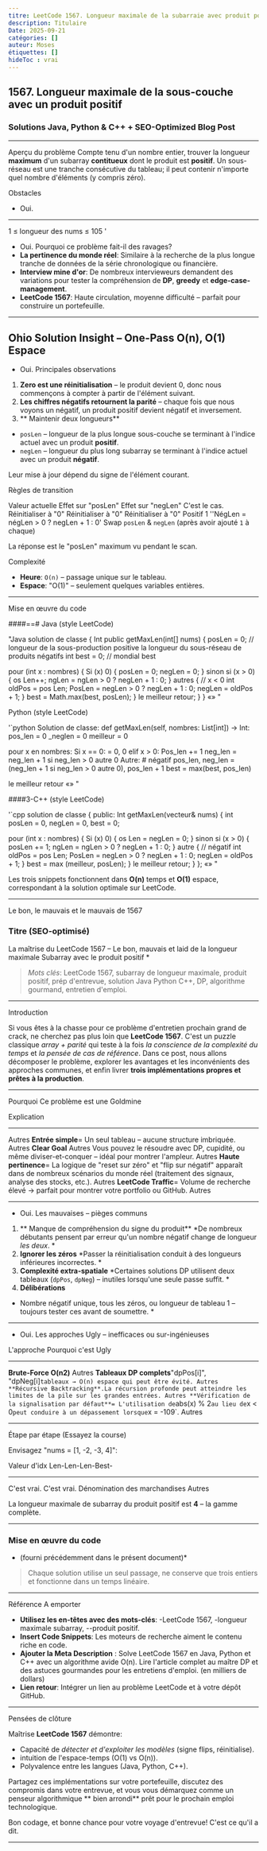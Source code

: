 ```yaml
---
titre: LeetCode 1567. Longueur maximale de la subarraie avec produit positif -
description: Titulaire
Date: 2025-09-21
catégories: []
auteur: Moses
étiquettes: []
hideToc : vrai
---
```

## 1567. Longueur maximale de la sous-couche avec un produit positif
### Solutions Java, Python & C++ + SEO-Optimized Blog Post

---

Aperçu du problème
Compte tenu d'un nombre entier, trouver la longueur **maximum** d'un subarray **contitueux** dont le produit est **positif**.
Un sous-réseau est une tranche consécutive du tableau; il peut contenir n'importe quel nombre d'éléments (y compris zéro).

Obstacles
- Oui.
-- -- -- -- -- --
1 ≤ longueur des nums ≤ 105 '

- Oui. Pourquoi ce problème fait-il des ravages?
- **La pertinence du monde réel**: Similaire à la recherche de la plus longue tranche de données de la série chronologique ou financière.
- **Interview mine d'or**: De nombreux intervieweurs demandent des variations pour tester la compréhension de **DP**, **greedy** et **edge-case-management**.
- **LeetCode 1567**: Haute circulation, moyenne difficulté – parfait pour construire un portefeuille.

---

## Ohio Solution Insight – One-Pass O(n), O(1) Espace

- Oui. Principales observations

1. **Zero est une réinitialisation** – le produit devient 0, donc nous commençons à compter à partir de l'élément suivant.
2. **Les chiffres négatifs retournent la parité** – chaque fois que nous voyons un négatif, un produit positif devient négatif et inversement.
3. ** Maintenir deux longueurs**
- `posLen` – longueur de la plus longue sous-couche se terminant à l'indice actuel avec un produit **positif**.
- `negLen` – longueur du plus long subarray se terminant à l'indice actuel avec un produit **négatif**.

Leur mise à jour dépend du signe de l'élément courant.

Règles de transition

Valeur actuelle Effet sur "posLen" Effet sur "negLen"
C'est le cas.
Réinitialiser à "0" Réinitialiser à "0" Réinitialiser à "0"
Positif 1 ''NégLen = négLen > 0 ? negLen + 1 : 0'
Swap `posLen` & `negLen` (après avoir ajouté `1` à chaque)

La réponse est le "posLen" maximum vu pendant le scan.

Complexité

- **Heure**: `O(n)` – passage unique sur le tableau.
- **Espace**: "O(1)" – seulement quelques variables entières.

---

Mise en œuvre du code

####==# Java (style LeetCode)

"Java
solution de classe {
Int public getMaxLen(int[] nums) {
posLen = 0; // longueur de la sous-production positive
la longueur du sous-réseau de produits négatifs
int best = 0; // mondial best

pour (int x : nombres) {
Si (x) 0) {
posLen = 0;
negLen = 0;
} sinon si (x > 0) {
os Len++;
ngLen = ngLen > 0 ? negLen + 1 : 0;
} autres { // x < 0
int oldPos = pos Len;
PosLen = negLen > 0 ? negLen + 1 : 0;
negLen = oldPos + 1;
}
best = Math.max(best, posLen);
}
le meilleur retour;
}
}
«» "

Python (style LeetCode)

'`python
Solution de classe:
def getMaxLen(self, nombres: List[int]) -> Int:
pos_len = 0
_neglen = 0
meilleur = 0

pour x en nombres:
Si x == 0:
= 0, 0
elif x > 0:
Pos_len += 1
neg_len = neg_len + 1 si neg_len > 0 autre 0
Autre: # négatif
pos_len, neg_len = (neg_len + 1 si neg_len > 0 autre 0), pos_len + 1
best = max(best, pos_len)

le meilleur retour
«» "

####3-C++ (style LeetCode)

'`cpp
solution de classe {
public:
Int getMaxLen(vecteur<int>& nums) {
int posLen = 0, negLen = 0, best = 0;

pour (int x : nombres) {
Si (x) 0) {
os Len = negLen = 0;
} sinon si (x > 0) {
posLen += 1;
ngLen = ngLen > 0 ? negLen + 1 : 0;
} autre { // négatif
int oldPos = pos Len;
PosLen = negLen > 0 ? negLen + 1 : 0;
negLen = oldPos + 1;
}
best = max (meilleur, posLen);
}
le meilleur retour;
}
};
«» "

Les trois snippets fonctionnent dans **O(n)** temps et **O(1)** espace, correspondant à la solution optimale sur LeetCode.

---

Le bon, le mauvais et le mauvais de 1567

### Titre (SEO-optimisé)
La maîtrise du LeetCode 1567 – Le bon, mauvais et laid de la longueur maximale Subarray avec le produit positif *

> *Mots clés*: LeetCode 1567, subarray de longueur maximale, produit positif, prép d'entrevue, solution Java Python C++, DP, algorithme gourmand, entretien d'emploi.

---

Introduction

Si vous êtes à la chasse pour ce problème d'entretien prochain grand de crack, ne cherchez pas plus loin que **LeetCode 1567**. C'est un puzzle classique *array + parité* qui teste à la fois *la conscience de la complexité du temps* et *la pensée de cas de référence*. Dans ce post, nous allons décomposer le problème, explorer les avantages et les inconvénients des approches communes, et enfin livrer **trois implémentations propres et prêtes à la production**.

---

Pourquoi Ce problème est une Goldmine

Explication
-- -- -- -- -- --
Autres **Entrée simple**= Un seul tableau – aucune structure imbriquée. Autres
**Clear Goal** Autres
Vous pouvez le résoudre avec DP, cupidité, ou même diviser-et-conquer – idéal pour montrer l'ampleur. Autres
**Haute pertinence**= La logique de "reset sur zéro" et "flip sur négatif" apparaît dans de nombreux scénarios du monde réel (traitement des signaux, analyse des stocks, etc.). Autres
**LeetCode Traffic**= Volume de recherche élevé → parfait pour montrer votre portfolio ou GitHub. Autres

---

- Oui. Les mauvaises – pièges communs

1. ** Manque de compréhension du signe du produit**
*De nombreux débutants pensent par erreur qu'un nombre négatif change de longueur *les deux*. *
2. **Ignorer les zéros**
*Passer la réinitialisation conduit à des longueurs inférieures incorrectes. *
3. **Complexité extra-spatiale**
*Certaines solutions DP utilisent deux tableaux (`dpPos`, `dpNeg`) – inutiles lorsqu'une seule passe suffit. *
4. **Délibérations**
* Nombre négatif unique, tous les zéros, ou longueur de tableau 1 – toujours tester ces avant de soumettre. *

---

- Oui. Les approches Ugly – inefficaces ou sur-ingénieuses

L'approche Pourquoi c'est Ugly
-- -- -- -- -- --
**Brute-Force O(n2)** Autres
**Tableaux DP complets**"dpPos[i]", "dpNeg[i]` tableaux → O(n) espace qui peut être évité. Autres
**Récursive Backtracking**.La récursion profonde peut atteindre les limites de la pile sur les grandes entrées. Autres
**Vérification de la signalisation par défaut**= L'utilisation de `abs(x) % 2` au lieu de `x < 0` peut conduire à un dépassement lorsque `x = -109`. Autres

---

Étape par étape (Essayez la course)

Envisagez "nums = [1, -2, -3, 4]":

Valeur d'idx Len-Len-Len-Best-
-- -- -- -- -- -- -- -- -- -- --
C'est vrai.
C'est vrai.
Dénomination des marchandises
Autres

La longueur maximale de subarray du produit positif est **4** – la gamme complète.

---

### Mise en œuvre du code

* (fourni précédemment dans le présent document)*
> Chaque solution utilise un seul passage, ne conserve que trois entiers et fonctionne dans un temps linéaire.

---

Référence A emporter

- **Utilisez les en-têtes avec des mots-clés**: -LeetCode 1567, -longueur maximale subarray, --produit positif.
- **Insert Code Snippets**: Les moteurs de recherche aiment le contenu riche en code.
- **Ajouter la Meta Description** : Solve LeetCode 1567 en Java, Python et C++ avec un algorithme avide O(n). Lire l'article complet au maître DP et des astuces gourmandes pour les entretiens d'emploi. (en milliers de dollars)
- **Lien retour**: Intégrer un lien au problème LeetCode et à votre dépôt GitHub.

---

Pensées de clôture

Maîtrise **LeetCode 1567** démontre:

- Capacité de *détecter et d'exploiter les modèles* (signe flips, réinitialise).
- intuition de l'espace-temps (O(1) vs O(n)).
- Polyvalence entre les langues (Java, Python, C++).

Partagez ces implémentations sur votre portefeuille, discutez des compromis dans votre entrevue, et vous vous démarquez comme un penseur algorithmique ** bien arrondi** prêt pour le prochain emploi technologique.

Bon codage, et bonne chance pour votre voyage d'entrevue! C'est ce qu'il a dit.

---